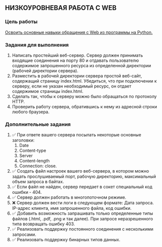 ## НИЗКОУРОВНЕВАЯ РАБОТА С WEB

### Цель работы

[Освоить основные навыки обращения c Web из программы на Python.](https://github.com/fa-python-network/6_Web_server)

### Задания для выполнения 


1. Написать простейший веб-сервер. Сервер должен принимать входящие соединения на порту 80 и отдавать пользователю содержимое запрошенного ресурса из определенной директории (рабочей директории сервера).
2. Разместить в рабочей директории сервера простой веб-сайт, содержащий страницу index.html. Убедиться, что при подключении к серверу, если не указан необходимый ресурс, он отдает содержимое страницы index.html.
3. Сделать так, чтобы к серверу можно было обращаться по протоколу HTTP.
4. Проверить работу сервера, обратившись к нему из адресной строки любого браузера. 

### Дополнительные задания


1. ✅ При ответе вашего сервера посылать некоторые основные заголовки:
    1. Date
    2. Content-type
    3. Server
    4. Content-length
    5. Connection: close.
2. ✅ Создать файл настроек вашего веб-сервера, в котором можно задать прослушиваемый порт, рабочую директорию, максимальный объем запроса в байтах. 
3. ✅ Если файл не найден, сервер передает в сокет специальный код ошибки - 404.
4. ✅ Сервер должен работать в многопоточном режиме.
5. ❌ Сервер должен вести логи в следующем формате: Дата запроса. IP-адрес клиента, имя запрошенного файла, код ошибки.
6. ✅ Добавить возможность запрашивать только определенные типы файлов (.html, .pdf, .png и так далее). При запросе неразрешенного типа возвращать ошибку 403.
7. ✅ Реализовать поддержку постоянного соединения с несколькими запросами.
8. ✅ Реализовать поддержку бинарных типов данных.
